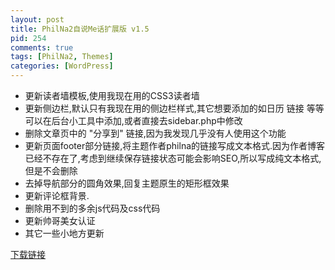 ```yaml
---
layout: post
title: PhilNa2自说Me话扩展版 v1.5
pid: 254
comments: true
tags: [PhilNa2, Themes]
categories: [WordPress]
---
```

- 更新读者墙模板,使用我现在用的CSS3读者墙
- 更新侧边栏,默认只有我现在用的侧边栏样式,其它想要添加的如日历 链接 等等可以在后台小工具中添加,或者直接去sidebar.php中修改
- 删除文章页中的 "分享到" 链接,因为我发现几乎没有人使用这个功能
- 更新页面footer部分链接,将主题作者philna的链接写成文本格式.因为作者博客已经不存在了,考虑到继续保存链接状态可能会影响SEO,所以写成纯文本格式,但是不会删除
- 去掉导航部分的圆角效果,回复主题原生的矩形框效果
- 更新评论框背景.
- 删除用不到的多余js代码及css代码
- 更新帅哥美女认证
- 其它一些小地方更新

[下载链接](https://github.com/Treri/PhilNa2-plus/archive/v1.5.1.zip)
